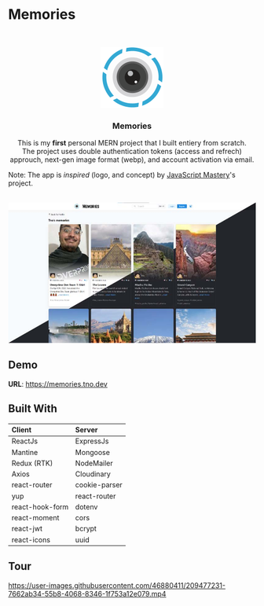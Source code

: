 # Memories




<br/>
<p align="center">
  <a href="[https://github.com//](https://github.com/moh-sa/Memories)">
    <img src="images/logo.png" alt="Logo">
  </a>

  <h3 align="center">Memories</h3>

  <p align="center">
  This is my <strong>first</strong> personal MERN project that I built entiery from scratch.
  <br/>
The project uses double authentication tokens (access and refrech) approuch, next-gen image format (webp), and account activation via email.

Note: The app is <i>inspired</i> (logo, and concept) by <a href="https://youtu.be/VsUzmlZfYNg">JavaScript Mastery</a>'s project.
    <br/>
    <br/>
  </p>
</p>




![Screen Shot](images/screenshot1.jpg)


## Demo

  **URL**: https://memories.tno.dev



## Built With
| **Client** | **Server** |
| :-------- | :-------- |
| ReactJs | ExpressJs |
| Mantine | Mongoose |
| Redux (RTK) | NodeMailer |
| Axios | Cloudinary |
| react-router | cookie-parser |
| yup | react-router | jsonwebtoken |
| react-hook-form | dotenv |
| react-moment | cors |
| react-jwt | bcrypt |
| react-icons | uuid |


## Tour

https://user-images.githubusercontent.com/46880411/209477231-7662ab34-55b8-4068-8346-1f753a12e079.mp4
